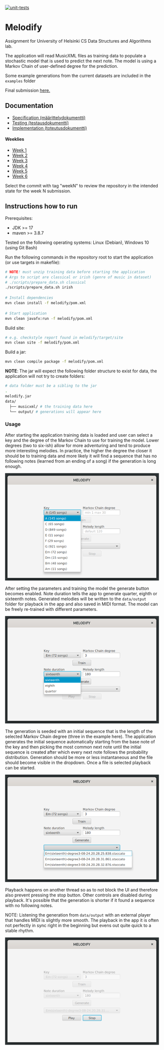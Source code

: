 [![unit-tests](https://github.com/JHNUL/TiraLabra2023/actions/workflows/run_unit_tests.yaml/badge.svg)](https://github.com/JHNUL/TiraLabra2023/actions/workflows/run_unit_tests.yaml)

# Melodify

Assignment for University of Helsinki CS Data Structures and Algorithms lab.

The application will read MusicXML files as training data to populate a stochastic model that is used to predict the next note. The model is using a Markov Chain of user-defined degree for the prediction.

Some example generations from the current datasets are included in the `examples` folder

Final submission [here.](https://github.com/JHNUL/TiraLabra2023/releases/tag/final)

## Documentation

- [Specification (määrittelydokumentti)](/docs/specifications.md)
- [Testing (testausdokumentti)](/docs/testing.md)
- [Implementation (toteutusdokumentti)](/docs/implementation.md)

#### Weeklies

- [Week 1](/docs/weeklies/week1.md)
- [Week 2](/docs/weeklies/week2.md)
- [Week 3](/docs/weeklies/week3.md)
- [Week 4](/docs/weeklies/week4.md)
- [Week 5](/docs/weeklies/week5.md)
- [Week 6](/docs/weeklies/week6.md)

Select the commit with tag "weekN" to review the repository in the intended state for the week N submission.


## Instructions how to run

Prerequisites:
- JDK >= 17
- maven >= 3.8.7

Tested on the following operating systems: Linux (Debian), Windows 10 (using Git Bash)

Run the following commands in the repository root to start the application (or use targets in makefile):
```sh
# NOTE! must unzip training data before starting the application
# Args to script are classical or irish (genre of music in dataset)
# ./scripts/prepare_data.sh classical
./scripts/prepare_data.sh irish

# Install dependencies
mvn clean install -f melodify/pom.xml

# Start application
mvn clean javafx:run -f melodify/pom.xml
```

Build site:
```sh
# e.g. checkstyle report found in melodify/target/site
mvn clean site -f melodify/pom.xml
```

Build a jar:
```sh
mvn clean compile package -f melodify/pom.xml
```

**NOTE**: The jar will expect the following folder structure to exist for data, the application will not try to create folders:
```sh
# data folder must be a sibling to the jar
.
melodify.jar
data/
  ├── musicxml/ # the training data here
  └── output/ # generations will appear here
```


### Usage

After starting the application training data is loaded and user can select a key and the degree of the Markov Chain to use for training the model. Lower degrees (two to six-ish) allow for more adventuring and tend to produce more interesting melodies. In practice, the higher the degree the closer it should be to training data and more likely it will find a sequence that has no following notes (learned from an ending of a song) if the generation is long enough.

![training](/docs/images/howto_train.png)

After setting the parameters and training the model the generate button becomes enabled. Note duration tells the app to generate quarter, eighth or sixteenth notes. Generated melodies will be written to the `data/output` folder for playback in the app and also saved in MIDI format. The model can be freely re-trained with different parameters.

![generating](/docs/images/howto_generate.png)

The generation is seeded with an initial sequence that is the length of the selected Markov Chain degree (three in the example here). The application generates the initial sequence automatically starting from the base note of the key and then picking the most common next note until the initial sequence is created after which every next note follows the probability distribution. Generation should be more or less instantaneous and the file should become visible in the dropdown. Once a file is selected playback can be started.

![playback](/docs/images/howto_playback.png)

Playback happens on another thread so as to not block the UI and therefore also prevent pressing the stop button. Other controls are disabled during playback. It's possible that the generation is shorter if it found a sequence with no following notes.

NOTE: Listening the generation from `data/output` with an external player that handles MIDI is slightly more smooth. The playback in the app it is often not perfectly in sync right in the beginning but evens out quite quick to a stable rhythm.

![stop](/docs/images/howto_stop.png)
